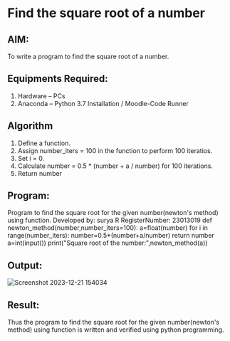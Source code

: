 # Find the square root of a number

## AIM:
To write a program to find the square root of a number.

## Equipments Required:
1. Hardware – PCs
2. Anaconda – Python 3.7 Installation / Moodle-Code Runner

## Algorithm
1. Define a function.
2. Assign number_iters = 100 in the function to perform 100 iteratios.
3. Set i = 0.
4. Calculate  number = 0.5 * (number + a / number) for 100 iterations.
5. Return number

## Program:

Program to find the square root for the given number(newton's method) using function.
Developed by: surya R
RegisterNumber: 23013019 
def newton_method(number,number_iters=100):
    a=float(number)
    for i in range(number_iters):
        number=0.5*(number+a/number)
    return  number
a=int(input())
print("Square root of the number:",newton_method(a))

## Output:
![Screenshot 2023-12-21 154034](https://github.com/SuryaR03/Square-root-of-a-number/assets/147140237/2b9fa723-b314-4f57-833e-eda6089c5117)

## Result:
Thus the program to find the square root for the given number(newton's method) using function is written and verified using python programming.
